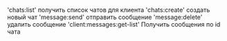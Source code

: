 'chats:list' получить список чатов для клиента
'chats:create' создать новый чат
'message:send' отправить сообщение
'message:delete' удалить сообщение
'client:messages:get-list' Получить сообщения по id чата 
